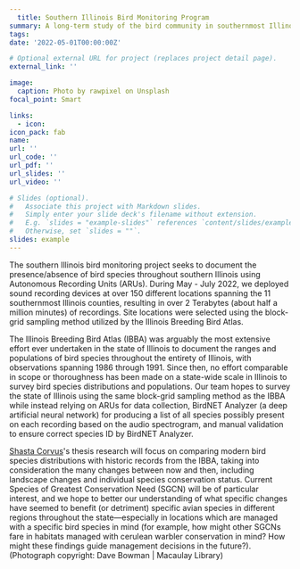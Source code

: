 ```yaml
---
  title: Southern Illinois Bird Monitoring Program
summary: A long-term study of the bird community in southernmost Illinois
tags:
date: '2022-05-01T00:00:00Z'

# Optional external URL for project (replaces project detail page).
external_link: ''

image:
  caption: Photo by rawpixel on Unsplash
focal_point: Smart

links:
  - icon: 
icon_pack: fab
name:
url: ''
url_code: ''
url_pdf: ''
url_slides: ''
url_video: ''

# Slides (optional).
#   Associate this project with Markdown slides.
#   Simply enter your slide deck's filename without extension.
#   E.g. `slides = "example-slides"` references `content/slides/example-slides.md`.
#   Otherwise, set `slides = ""`.
slides: example
---
```

  
The southern Illinois bird monitoring project seeks to document the presence/absence of bird species throughout southern Illinois using Autonomous Recording Units (ARUs). During May - July 2022, we deployed sound recording devices at over 150 different locations spanning the 11 southernmost Illinois counties, resulting in over 2 Terabytes (about half a million minutes) of recordings. Site locations were selected using the block-grid sampling method utilized by the Illinois Breeding Bird Atlas.     
    
The Illinois Breeding Bird Atlas (IBBA) was arguably the most extensive effort ever undertaken in the state of Illinois to document the ranges and populations of bird species throughout the entirety of Illinois, with observations spanning 1986 through 1991. Since then, no effort comparable in scope or thoroughness has been made on a state-wide scale in Illinois to survey bird species distributions and populations. Our team hopes to survey the state of Illinois using the same block-grid sampling method as the IBBA while instead relying on ARUs for data collection, BirdNET Analyzer (a deep artificial neural network) for producing a list of all species possibly present on each recording based on the audio spectrogram, and manual validation to ensure correct species ID by BirdNET Analyzer.   

[Shasta Corvus](https://peaselab.com/author/shasta-corvus/)'s thesis research will focus on comparing modern bird species distributions with historic records from the IBBA, taking into consideration the many changes between now and then, including landscape changes and individual species conservation status. Current Species of Greatest Conservation Need (SGCN) will be of particular interest, and we hope to better our understanding of what specific changes have seemed to benefit (or detriment) specific avian species in different regions throughout the state—especially in locations which are managed with a specific bird species in mind (for example, how might other SGCNs fare in habitats managed with cerulean warbler conservation in mind? How might these findings guide management decisions in the future?). (Photograph copyright: Dave Bowman | Macaulay Library)